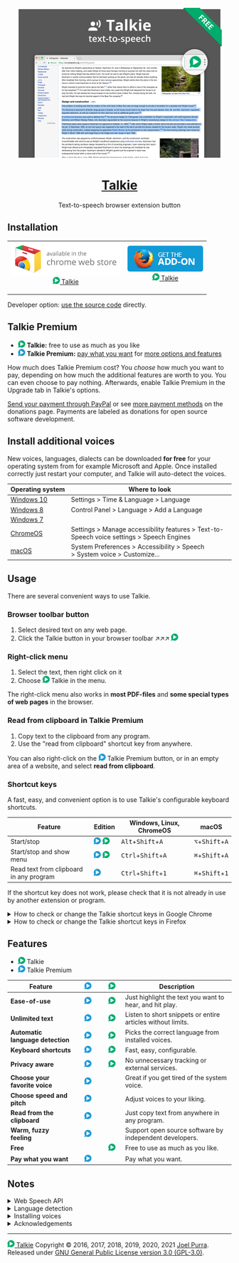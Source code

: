 <p align="center">
  <a href="https://joelpurra.com/projects/talkie/"><img src="./code/packages/shared-resources/src/resources/tile/free/920x680/2017-08-22.png" alt="Talkie logotype, a speech bubble with a play button inside" width="460" height="340" border="0" /></a>
</p>
<h1 align="center">
  <a href="https://joelpurra.com/projects/talkie/">Talkie</a>
</h1>
<p align="center">
  Text-to-speech browser extension button
</p>

## Installation

<table>
  <tr>
    <td align="center">
      <a href="https://chrome.google.com/webstore/detail/enfbcfmmdpdminapkflljhbfeejjhjjk"><img src="./code/packages/shared-resources/src/resources/chrome-web-store/ChromeWebStore_Badge_v2_496x150.png" alt="Talkie is available for installation from Chrome Web Store" width="248" height="75" border="0" /><br /><img src="./code/packages/shared-resources/src/resources/icon/free/icon-play/icon-32x32.png" alt="Talkie's icon" width="16" height="16" border="0" /> Talkie</a><br />&nbsp;
    </td>
    <td align="center">
      <a href="https://addons.mozilla.org/en-US/firefox/addon/talkie/"><img src="./code/packages/shared-resources/src/resources/firefox-amo/AMO-button_1.png" alt="Talkie is available for installation from Chrome Web Store" width="172" height="60" border="0" /><br /><img src="./code/packages/shared-resources/src/resources/icon/free/icon-play/icon-32x32.png" alt="Talkie's icon" width="16" height="16" border="0" /> Talkie</a><br />&nbsp;
    </td>
  </tr>
</table>

Developer option: [use the source code](./DEVELOP.md) directly.

## Talkie Premium

- <img src="./code/packages/shared-resources/src/resources/icon/free/icon-play/icon-32x32.png" alt="Talkie's icon" width="16" height="16" border="0" /> **Talkie:** free to use as much as you like
- <img src="./code/packages/shared-resources/src/resources/icon/premium/icon-play/icon-32x32.png" alt="Talkie Premium's icon" width="16" height="16" border="0" /> **Talkie Premium:** [pay what you want](https://www.paypal.me/joelpurrade) for [more options and features](#features)

How much does Talkie Premium cost? You _choose_ how much you want to pay, depending on how much the additional features are worth to you. You can even choose to pay nothing. Afterwards, enable Talkie Premium in the Upgrade tab in Talkie's options.

[Send your payment through PayPal](https://www.paypal.me/joelpurrade) or see [more payment methods](https://joelpurra.com/donate/) on the donations page. Payments are labeled as donations for open source software development.

## Install additional voices

New voices, languages, dialects can be downloaded **for free** for your operating system from for example Microsoft and Apple. Once installed correctly just restart your computer, and Talkie will auto-detect the voices.

| Operating&nbsp;system                                                                                                                                    | Where to look                                                                                                                                                                             |
| -------------------------------------------------------------------------------------------------------------------------------------------------------- | ----------------------------------------------------------------------------------------------------------------------------------------------------------------------------------------- |
| [Windows&nbsp;10](https://support.office.com/en-us/article/How-to-download-Text-to-Speech-languages-for-Windows-10-d5a6b612-b3ae-423f-afa5-4f6caf1ec5d3) | Settings &gt;&nbsp;Time&nbsp;&amp;&nbsp;Language &gt;&nbsp;Language <!-- TODO: translate system settings path. -->                                                                        |
| [Windows&nbsp;8](https://support.office.com/en-us/article/How-to-download-Text-to-Speech-languages-for-Windows-4c83a8d8-7486-42f7-8e46-2b0fdf753130)     | Control&nbsp;Panel &gt;&nbsp;Language &gt;&nbsp;Add&nbsp;a&nbsp;Language                                                                                                                  |
| [Windows&nbsp;7](https://www.microsoft.com/en-us/download/details.aspx?id=27224)                                                                         |                                                                                                                                                                                           |
| [ChromeOS](https://support.google.com/chromebook/answer/9032490)                                                                                         | Settings &gt;&nbsp;Manage&nbsp;accessibility&nbsp;features &gt;&nbsp;Text-to-Speech&nbsp;voice&nbsp;settings &gt;&nbsp;Speech&nbsp;Engines <!-- TODO: translate system settings path. --> |
| [macOS](https://support.apple.com/kb/index?page=search&q=VoiceOver+language&product=PF6&doctype=PRODUCT_HELP,HOWTO_ARTICLES&locale=en_US)                | System&nbsp;Preferences &gt;&nbsp;Accessibility &gt;&nbsp;Speech &gt;&nbsp;System&nbsp;voice &gt;&nbsp;Customize... <!-- TODO: translate system settings path. -->                        |

## Usage

There are several convenient ways to use Talkie.

### Browser toolbar button

1. Select desired text on any web page.
1. Click the Talkie button in your browser toolbar ↗︎↗︎↗︎ <img src="./code/packages/shared-resources/src/resources/icon/free/icon-play/icon-32x32.png" alt="Talkie's icon" width="16" height="16" border="0" />

### Right-click menu

1. Select the text, then right click on it
1. Choose <img src="./code/packages/shared-resources/src/resources/icon/free/icon-play/icon-32x32.png" alt="Talkie's icon" width="16" height="16" border="0" /> Talkie in the menu.

The right-click menu also works in **most PDF-files** and **some special types of web pages** in the browser.

### Read from clipboard in Talkie Premium

1. Copy text to the clipboard from any program.
1. Use the "read from clipboard" shortcut key from anywhere.

You can also right-click on the <img src="./code/packages/shared-resources/src/resources/icon/premium/icon-play/icon-32x32.png" alt="Talkie Premium's icon" width="16" height="16" border="0" /> Talkie Premium button, or in an empty area of a website, and select **read from clipboard**.

### Shortcut keys

A fast, easy, and convenient option is to use Talkie's configurable keyboard shortcuts.

| Feature                                 | Edition                                                                                                                                                                                                                                                                                                                     | Windows, Linux, ChromeOS                      | macOS                                      |
| --------------------------------------- | --------------------------------------------------------------------------------------------------------------------------------------------------------------------------------------------------------------------------------------------------------------------------------------------------------------------------- | --------------------------------------------- | ------------------------------------------ |
| Start/stop                              | <img src="./code/packages/shared-resources/src/resources/icon/premium/icon-play/icon-32x32.png" alt="Talkie Premium's icon" width="16" height="16" border="0" />&nbsp;<img src="./code/packages/shared-resources/src/resources/icon/free/icon-play/icon-32x32.png" alt="Talkie's icon" width="16" height="16" border="0" /> | <kbd>Alt</kbd>+<kbd>Shift</kbd>+<kbd>A</kbd>  | <kbd>⌥</kbd>+<kbd>Shift</kbd>+<kbd>A</kbd> |
| Start/stop and show menu                | <img src="./code/packages/shared-resources/src/resources/icon/premium/icon-play/icon-32x32.png" alt="Talkie Premium's icon" width="16" height="16" border="0" />&nbsp;<img src="./code/packages/shared-resources/src/resources/icon/free/icon-play/icon-32x32.png" alt="Talkie's icon" width="16" height="16" border="0" /> | <kbd>Ctrl</kbd>+<kbd>Shift</kbd>+<kbd>A</kbd> | <kbd>⌘</kbd>+<kbd>Shift</kbd>+<kbd>A</kbd> |
| Read text from clipboard in any program | <img src="./code/packages/shared-resources/src/resources/icon/premium/icon-play/icon-32x32.png" alt="Talkie Premium's icon" width="16" height="16" border="0" />                                                                                                                                                            | <kbd>Ctrl</kbd>+<kbd>Shift</kbd>+<kbd>1</kbd> | <kbd>⌘</kbd>+<kbd>Shift</kbd>+<kbd>1</kbd> |

If the shortcut key does not work, please check that it is not already in use by another extension or program.

<details>
<summary>How to check or change the Talkie shortcut keys in Google Chrome</summary>

1. In Chrome, click [**Extensions**](chrome://extensions/) in the **Window** menu.
1. Click [**Keyboard shortcuts**](chrome://extensions/shortcuts) in the left side menu.
   > <img src="./code/packages/shared-resources/src/resources/keyboard-shortcuts/talkie-shortcuts-google-chrome-01.png" alt="Screenshot of Chrome's list of installed extensions, focusing on Talkie" title="Chrome's installed extensions" width="467" height="276" />
1. From the **Keyboard Shortcuts** window you can check or change keyboard shortcuts for all Chrome extensions and apps. You can also verify that there are no shortcut key collisions between extensions.
   > <img src="./code/packages/shared-resources/src/resources/keyboard-shortcuts/talkie-shortcuts-google-chrome-02.png" alt="Screenshot of the Keyboard Shortcuts window in Chrome, focusing on Talkie shortcuts" title="Talkie shortcuts in Chrome"  width="708" height="491" />
1. You can also reach the extensions page in Google Chrome directly with [`chrome://extensions/`](chrome://extensions/) and the keyboard shortcut configuration with [`chrome://extensions/shortcuts`](chrome://extensions/shortcuts), but you might have to copy-paste the address manually.

</details>

<details>
<summary>How to check or change the Talkie shortcut keys in Firefox</summary>

1. In Firefox, click [**Add-ons**](about:addons) in the **Tools** menu.
1. From the Add-ons page, click **Extensions** in the left side menu.
   > <img src="./code/packages/shared-resources/src/resources/keyboard-shortcuts/talkie-shortcuts-firefox-01.png" alt="Screenshot of Firefox's list of installed extensions, focusing on Talkie" title="Firefox's installed extensions"  width="565" height="387" />
1. At the top right of the extensions list, click **Manage Extension Shortcuts** in the **gear button menu**.
   > <img src="./code/packages/shared-resources/src/resources/keyboard-shortcuts/talkie-shortcuts-firefox-02.png" alt="Screenshot of the Manage Extension Shortcuts menu item" title="Manage extensions in Firefox"  width="701" height="293" />
1. From the **Manage Extension Shortcuts** window you can check or change extension shortcuts for all Firefox extensions. You can also verify that there are no shortcut key collisions between extensions.
   > <img src="./code/packages/shared-resources/src/resources/keyboard-shortcuts/talkie-shortcuts-firefox-03.png" alt="Screenshot of the Manage Extension Shortcuts window in Firefox, focusing on Talkie shortcuts" title="Talkie shortcuts in Firefox"  width="690" height="333" />
1. You can also reach the extensions page in Firefox directly with [`about:addons`](about:addons), but you might have to copy-paste the address manually.

</details>

## Features

- <img src="./code/packages/shared-resources/src/resources/icon/free/icon-play/icon-32x32.png" alt="Talkie has this feature" width="16" height="16" border="0" /> Talkie
- <img src="./code/packages/shared-resources/src/resources/icon/premium/icon-play/icon-32x32.png" alt="Talkie Premium has this feature" width="16" height="16" border="0" /> Talkie Premium

| Feature                          | <img src="./code/packages/shared-resources/src/resources/icon/premium/icon-play/icon-32x32.png" alt="Talkie Premium has this feature" width="16" height="16" border="0" hspace="16" /> | <img src="./code/packages/shared-resources/src/resources/icon/free/icon-play/icon-32x32.png" alt="Talkie has this feature" width="16" height="16" border="0" hspace="16" /> | Description                                                 |
| -------------------------------- | -------------------------------------------------------------------------------------------------------------------------------------------------------------------------------------- | --------------------------------------------------------------------------------------------------------------------------------------------------------------------------- | ----------------------------------------------------------- |
| **Ease-of-use**                  | <img src="./code/packages/shared-resources/src/resources/icon/premium/icon-play/icon-32x32.png" alt="Talkie Premium has this feature" width="16" height="16" border="0" hspace="16" /> | <img src="./code/packages/shared-resources/src/resources/icon/free/icon-play/icon-32x32.png" alt="Talkie has this feature" width="16" height="16" border="0" hspace="16" /> | Just highlight the text you want to hear, and hit play.     |
| **Unlimited text**               | <img src="./code/packages/shared-resources/src/resources/icon/premium/icon-play/icon-32x32.png" alt="Talkie Premium has this feature" width="16" height="16" border="0" hspace="16" /> | <img src="./code/packages/shared-resources/src/resources/icon/free/icon-play/icon-32x32.png" alt="Talkie has this feature" width="16" height="16" border="0" hspace="16" /> | Listen to short snippets or entire articles without limits. |
| **Automatic language detection** | <img src="./code/packages/shared-resources/src/resources/icon/premium/icon-play/icon-32x32.png" alt="Talkie Premium has this feature" width="16" height="16" border="0" hspace="16" /> | <img src="./code/packages/shared-resources/src/resources/icon/free/icon-play/icon-32x32.png" alt="Talkie has this feature" width="16" height="16" border="0" hspace="16" /> | Picks the correct language from installed voices.           |
| **Keyboard shortcuts**           | <img src="./code/packages/shared-resources/src/resources/icon/premium/icon-play/icon-32x32.png" alt="Talkie Premium has this feature" width="16" height="16" border="0" hspace="16" /> | <img src="./code/packages/shared-resources/src/resources/icon/free/icon-play/icon-32x32.png" alt="Talkie has this feature" width="16" height="16" border="0" hspace="16" /> | Fast, easy, configurable.                                   |
| **Privacy aware**                | <img src="./code/packages/shared-resources/src/resources/icon/premium/icon-play/icon-32x32.png" alt="Talkie Premium has this feature" width="16" height="16" border="0" hspace="16" /> | <img src="./code/packages/shared-resources/src/resources/icon/free/icon-play/icon-32x32.png" alt="Talkie has this feature" width="16" height="16" border="0" hspace="16" /> | No unnecessary tracking or external services.               |
| **Choose your favorite voice**   | <img src="./code/packages/shared-resources/src/resources/icon/premium/icon-play/icon-32x32.png" alt="Talkie Premium has this feature" width="16" height="16" border="0" hspace="16" /> |                                                                                                                                                                             | Great if you get tired of the system voice.                 |
| **Choose speed and pitch**       | <img src="./code/packages/shared-resources/src/resources/icon/premium/icon-play/icon-32x32.png" alt="Talkie Premium has this feature" width="16" height="16" border="0" hspace="16" /> |                                                                                                                                                                             | Adjust voices to your liking.                               |
| **Read from the clipboard**      | <img src="./code/packages/shared-resources/src/resources/icon/premium/icon-play/icon-32x32.png" alt="Talkie Premium has this feature" width="16" height="16" border="0" hspace="16" /> |                                                                                                                                                                             | Just copy text from anywhere in any program.                |
| **Warm, fuzzy feeling**          | <img src="./code/packages/shared-resources/src/resources/icon/premium/icon-play/icon-32x32.png" alt="Talkie Premium has this feature" width="16" height="16" border="0" hspace="16" /> |                                                                                                                                                                             | Support open source software by independent developers.     |
| **Free**                         |                                                                                                                                                                                        | <img src="./code/packages/shared-resources/src/resources/icon/free/icon-play/icon-32x32.png" alt="Talkie has this feature" width="16" height="16" border="0" hspace="16" /> | Free to use as much as you like.                            |
| **Pay what you want**            | <img src="./code/packages/shared-resources/src/resources/icon/premium/icon-play/icon-32x32.png" alt="Talkie Premium has this feature" width="16" height="16" border="0" hspace="16" /> |                                                                                                                                                                             | Pay what you want.                                          |

## Notes

<details>
<summary>Web Speech API</summary>

Uses your browser's built-in [Web Speech API for text-to-speech (TTS)](https://www.w3.org/community/speech-api/) known as [Speech Synthesis](https://dvcs.w3.org/hg/speech-api/raw-file/9a0075d25326/speechapi.html#tts-section).

- As the Web Speech API is implemented by your browser, your browser selection and settings may affect Talkie.
- All text and speech is processed internally by your browser. While ultimately depending on your specific browser, processing is expected to be done on your own machine and not use a server.
- Sound is only produced, never recorded.

</details>

<details>
<summary>Language detection</summary>

Not all languages are supported; consult your browser's voice documentation.

The language detection is performed in four steps, where the first valid value is chosen. If no language was detected, a notice is spoken (in English).

1. Your browser's text language detection for the selection, using word and sentence analysis.
1. The first available `lang="..."` attribute from the selected text's parent HTML elements.
1. The `lang="..."` attribute from the HTML root element of the current page (or frame).
1. Your browser's page primary language detection.

The Web Speech API can use more than one voice per language (currently over 20 for `en-US` in Google Chrome version 55), as well as modify speech rate (speed) and pitch. These options have been implemented in <img src="./code/packages/shared-resources/src/resources/icon/premium/icon-play/icon-32x32.png" alt="Talkie Premium's icon" width="16" height="16" border="0" /> Talkie Premium as a paid feature.

</details>

<details>
<summary>Installing voices</summary>

The voices for each language are provided by your browser. For this reason the list may differ depending on your browser, browser version, operating system, and any other installed extensions/software.

To see the list of languages/voices available in your specific browser, as well as speak out sample text, check the Talkie options page after installation. This is a good start in figuring out why a certain language might not be read out loud as expected.

You can install additional voices to support new languages and dialects; see separate installation instructions for your operating system.

</details>

<details>
<summary>Acknowledgements</summary>

- Thanks to [Liron Tocker](https://liron.de/) for coming up with the name Talkie, the fancy icons, and promotional graphics (2016-12-31, 2017-04-09): <img src="./code/packages/shared-resources/src/resources/icon/free/icon-play/icon-32x32.png" alt="Talkie's icon" width="16" height="16" border="0" /> <img src="./code/packages/shared-resources/src/resources/icon/premium/icon-play/icon-32x32.png" alt="Talkie Premium's icon" width="16" height="16" border="0" /> <img src="./code/packages/shared-resources/src/resources/icon/free/icon-stop/icon-32x32.png" alt="Talkie stop button" width="16" height="16" border="0" />
- Thanks to [Miroslava Jovičić](http://www.miroslavajovicic.net/) for the fancy user interface redesign (2017-05-29), and promotional graphics (2017-07-30, 2017-08-01).

</details>

---

<a href="https://joelpurra.com/projects/talkie/"><img src="./code/packages/shared-resources/src/resources/icon/free/icon-play/icon-32x32.png" alt="Talkie's icon" width="16" height="16" border="0" /> Talkie</a> Copyright &copy; 2016, 2017, 2018, 2019, 2020, 2021 [Joel Purra](https://joelpurra.com/). Released under [GNU General Public License version 3.0 (GPL-3.0)](https://www.gnu.org/licenses/gpl.html).
